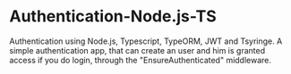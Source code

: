 # Authentication-Node.js-TS
Authentication using Node.js, Typescript, TypeORM, JWT and Tsyringe.
A simple authentication app, that can create an user and him is granted access if you do login, through the "EnsureAuthenticated" middleware.
